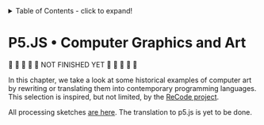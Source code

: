 <details>
<summary>Table of Contents - click to expand!</summary>

</details>

# P5.JS • Computer Graphics and Art

🚧 🚧 🚧 🚧 🚧 NOT FINISHED YET 🚧 🚧 🚧 🚧 🚧
 
In this chapter, we take a look at some historical examples of computer art by rewriting or translating them into contemporary programming languages. This selection is inspired, but not limited, by the [ReCode project](http://recodeproject.com/).

All processing sketches [are here](code/). The translation to p5.js is yet to be done.
